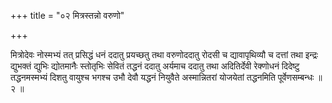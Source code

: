 +++
title = "०२ मित्रस्तन्नो वरुणो"

+++

मित्रोदेवः नोस्मभ्यं तत् प्रसिद्धं धनं ददातु प्रयच्छतु तथा वरुणोददातु रोदसी च द्यावापृथिव्यौ च दत्तां तथा इन्द्रः द्युभक्तं द्युभिः द्योतमानैः स्तोतृभिः सेवितं तद्धनं ददातु अर्यमाच ददातु तथा अदितिर्देवी रेक्णोधनं दिदेष्टु तद्धनमस्मभ्यं दिशतु वायुश्च भगश्च उभौ देवौ यद्धनं नियुवैते अस्मान्नितरां योजयेतां तद्धनमिति पूर्वेणसम्बन्धः ॥ २ ॥